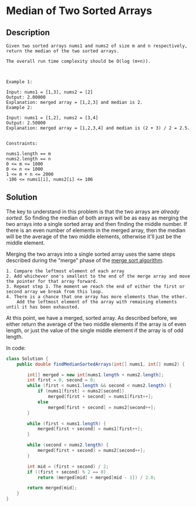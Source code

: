 # Median of Two Sorted Arrays

## Description

```
Given two sorted arrays nums1 and nums2 of size m and n respectively, return the median of the two sorted arrays.

The overall run time complexity should be O(log (m+n)).



Example 1:

Input: nums1 = [1,3], nums2 = [2]
Output: 2.00000
Explanation: merged array = [1,2,3] and median is 2.
Example 2:

Input: nums1 = [1,2], nums2 = [3,4]
Output: 2.50000
Explanation: merged array = [1,2,3,4] and median is (2 + 3) / 2 = 2.5.


Constraints:

nums1.length == m
nums2.length == n
0 <= m <= 1000
0 <= n <= 1000
1 <= m + n <= 2000
-106 <= nums1[i], nums2[i] <= 106
```

## Solution

<!-- start -->

The key to understand in this problem is that the two arrays are _already sorted_. So finding the median of both arrays
will be as easy as merging the two arrays into a single sorted array and then finding the middle number. If there is an even number
of elements in the merged array, then the median will be the average of the two middle elements, otherwise
it'll just be the middle element.

Merging the two arrays into a single sorted array uses the same steps described during the "merge" phase of the [merge sort algorithm](https://en.wikipedia.org/wiki/Merge_sort).

```
1. Compare the leftmost element of each array
2. Add whichever one's smallest to the end of the merge array and move the pointer for that array forward.
3. Repeat step 1. The moment we reach the end of either the first or second array we break from this loop.
4. There is a chance that one array has more elements than the other.
    Add the leftmost element of the array with remaining elements until it has been exhausted.
```

At this point, we have a merged, sorted array. As described before, we either return the average of the two
middle elements if the array is of even length, or just the value of the single middle element if the array
is of odd length.

In code:

```java
class Solution {
    public double findMedianSortedArrays(int[] nums1, int[] nums2) {

        int[] merged = new int[nums1.length + nums2.length];
        int first = 0, second = 0;
        while (first < nums1.length && second < nums2.length) {
            if (nums1[first] < nums2[second])
                merged[first + second] = nums1[first++];
            else
                merged[first + second] = nums2[second++];
        }

        while (first < nums1.length) {
            merged[first + second] = nums1[first++];
        }

        while (second < nums2.length) {
            merged[first + second] = nums2[second++];
        }

        int mid = (first + second) / 2;
        if ((first + second) % 2 == 0)
            return (merged[mid] + merged[mid - 1]) / 2.0;

        return merged[mid];
    }
}
```
